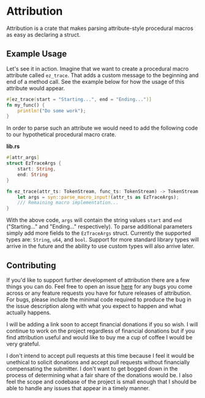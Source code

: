 # Attribution

Attribution is a crate that makes parsing attribute-style procedural macros as 
easy as declaring a struct.

## Example Usage

Let's see it in action. Imagine that we want to create a procedural macro 
attribute called `ez_trace`. That adds a custom message to the beginning and 
end of a method call. See the example below for how the usage of this attribute 
would appear.

```rust
#[ez_trace(start = "Starting...", end = "Ending...")]
fn my_func() {
    println!("Do some work");
}
```

In order to parse such an attribute we would need to add the following code to 
our hypothetical procedural macro crate.

**lib.rs**
```rust
#[attr_args]
struct EzTraceArgs {
    start: String,
    end: String
}

fn ez_trace(attr_ts: TokenStream, func_ts: TokenStream) -> TokenStream {
    let args = syn::parse_macro_input!(attr_ts as EzTraceArgs);
    /// Remaining macro implementation...
}
```

With the above code, `args` will contain the string values `start` and `end` 
("Starting..." and "Ending..." respectively). To parse additional parameters 
simply add more fields to the `EzTraceArgs` struct. Currently the supported 
types are: `String`, `u64`, and `bool`. Support for more standard library types 
will arrive in the future and the ability to use custom types will also arrive 
later.

## Contributing

If you'd like to support further development of attribution there are a few 
things you can do. Feel free to open an issue 
[here](https://github.com/chuck-flowers/attribution/issues/new) for any 
bugs you come across or any feature requests you have for future releases 
of attribution. For bugs, please include the minimal code required to 
produce the bug in the issue description along with what you expect to 
happen and what actually happens.

I will be adding a link soon to accept financial donations if you so wish. I 
will continue to work on the project regardless of financial donations but if 
you find attribution useful and would like to buy me a cup of coffee I would 
be very grateful.

I don't intend to accept pull requests at this time because I feel it would be 
unethical to solicit donations and accept pull requests without financially 
compensating the submitter. I don't want to get bogged down in the process of 
determining what a fair share of the donations would be. I also feel the scope 
and codebase of the project is small enough that I should be able to handle any 
issues that appear in a timely manner.
